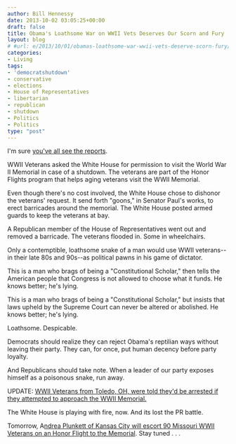 ```yaml
---
author: Bill Hennessy
date: 2013-10-02 03:05:25+00:00
draft: false
title: Obama's Loathsome War on WWII Vets Deserves Our Scorn and Fury
layout: blog
# #url: e/2013/10/01/obamas-loathsome-war-wwii-vets-deserve-scorn-fury/
categories:
- Living
tags:
- 'democratshutdown'
- conservative
- elections
- House of Representatives
- libertarian
- republican
- shutdown
- Politics
- Politics
type: "post"
---
```


I'm sure [you've all see the reports](https://www.redstate.com/2013/10/01/barack-obama-world-war-ii-veterans/).

WWII Veterans asked the White House for permission to visit the World War II Memorial in case of a shutdown. The veterans are part of the Honor Flights program that helps aging veterans visit the WWII Memorial.

Even though there's no cost involved, the White House chose to dishonor the veterans' request. It send forth "goons," in Senator Paul's works, to erect barricades around the memorial. The White House posted armed guards to keep the veterans at bay.

A Republican member of the House of Representatives went out and removed a barricade. The veterans flooded in. Some in wheelchairs.

Only a contemptible, loathsome snake of a man would use WWII veterans--in their late 80s and 90s--as political pawns in his game of dictator.

This is a man who brags of being a "Constitutional Scholar," then tells the American people that Congress is not allowed to choose what it funds. He knows better; he's lying.

This is a man who brags of being a "Constitutional Scholar," but insists that laws upheld by the Supreme Court can never be altered or abolished. He knows better; he's lying.
 
Loathsome. Despicable. 

Democrats should realize they can reject Obama's reptilian ways without leaving their party. They can, for once, put human decency before party loyalty.

And Republicans should take note. When a leader of our party exposes himself as a poisonous snake, run away.

UPDATE: [WWII Veterans from Toledo, OH, were told they'd be arrested if they attempted to approach the WWII Memorial. ](https://www.freerepublic.com/focus/f-news/3073678/posts)

The White House is playing with fire, now. And its lost the PR battle. 

Tomorrow, A[ndrea Plunkett of Kansas City will escort 90 Missouri WWII Veterans on an Honor Flight to the Memorial](https://andreaplunkett.com/government-shutdown-threatens-kc-honor-flight/). Stay tuned . . . 
